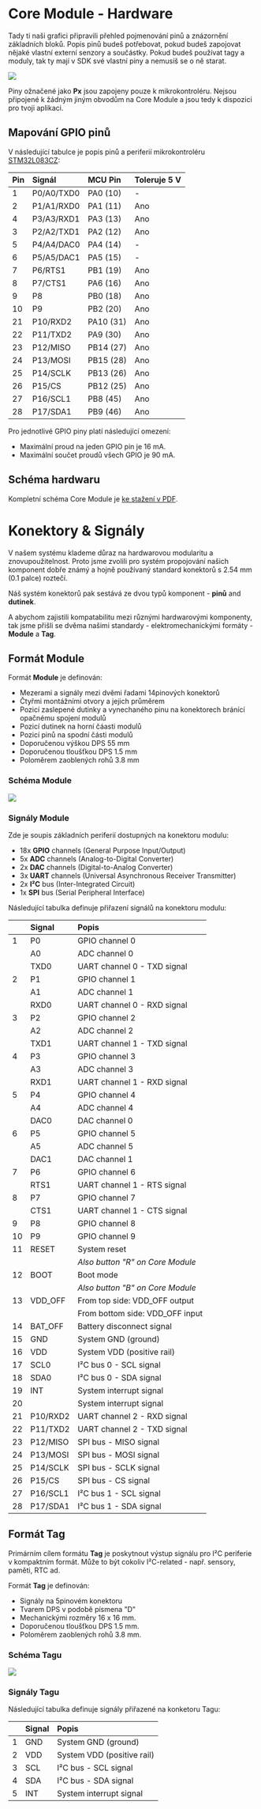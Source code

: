 # Core Module - Hardware

<!-- toc -->

Tady ti naši grafici připravili přehled pojmenování pinů a znázornění základních bloků.
Popis pinů budeš potřebovat, pokud budeš zapojovat nějaké vlastní externí senzory a součástky.
Pokud budeš používat tagy a moduly, tak ty mají v SDK své vlastní piny a nemusíš se o ně starat.


![](images/core-module/core-module.png)

Piny ožnačené jako **Px** jsou zapojeny pouze k mikrokontroléru.
Nejsou připojené k žádným jiným obvodům na Core Module a jsou tedy k dispozici pro tvoji aplikaci.


## Mapování GPIO pinů


V následující tabulce je popis pinů a periferií mikrokontroléru  [STM32L083CZ](http://www.st.com/en/microcontrollers/stm32l083cz.html):


| Pin | Signál     | MCU Pin      | Toleruje 5 V |
| --- | :--------- | :----------- | :----------- |
|   1 | P0/A0/TXD0 | PA0  (10)    | -            |
|   2 | P1/A1/RXD0 | PA1  (11)    | Ano          |
|   4 | P3/A3/RXD1 | PA3  (13)    | Ano          |
|   3 | P2/A2/TXD1 | PA2  (12)    | Ano          |
|   5 | P4/A4/DAC0 | PA4  (14)    | -            |
|   6 | P5/A5/DAC1 | PA5  (15)    | -            |
|   7 | P6/RTS1    | PB1  (19)    | Ano          |
|   8 | P7/CTS1    | PA6  (16)    | Ano          |
|   9 | P8         | PB0  (18)    | Ano          |
|  10 | P9         | PB2  (20)    | Ano          |
|  21 | P10/RXD2   | PA10 (31)    | Ano          |
|  22 | P11/TXD2   | PA9  (30)    | Ano          |
|  23 | P12/MISO   | PB14 (27)    | Ano          |
|  24 | P13/MOSI   | PB15 (28)    | Ano          |
|  25 | P14/SCLK   | PB13 (26)    | Ano          |
|  26 | P15/CS     | PB12 (25)    | Ano          |
|  27 | P16/SCL1   | PB8  (45)    | Ano          |
|  28 | P17/SDA1   | PB9  (46)    | Ano          |


Pro jednotlivé GPIO piny platí následující omezení:

* Maximální proud na jeden GPIO pin je 16 mA.
* Maximální součet proudů všech GPIO je 90 mA.


## Schéma hardwaru


Kompletní schéma Core Module je [ke stažení v PDF](https://github.com/bigclownlabs/bc-hardware/raw/master/out/bc-module-core/bc-module-core-rev-1-3-sch.pdf).

# Konektory & Signály


V našem systému klademe důraz na hardwarovou modularitu a znovupoužitelnost.
Proto jsme zvolili pro systém propojování našich komponent dobře známý a hojně používaný standard konektorů s 2.54 mm (0.1 palce) roztečí.


Náš systém konektorů pak sestává ze dvou typů komponent - **pinů** and **dutinek**.


A abychom zajistili kompatabilitu mezi různými hardwarovými komponenty, tak jsme přišli se dvěma našimi standardy - elektromechanickými formáty - **Module** a **Tag**.


## Formát Module


Formát **Module** je definován:


* Mezerami a signály mezi dvěmi řadami 14pinových konektorů
* Čtyřmi montážními otvory a jejich průměrem
* Pozicí zaslepené dutinky a vynechaného pinu na konektorech bránící opačnému spojení modulů
* Pozicí dutinek na horní čáasti modulů
* Pozicí pinů na spodní části modulů
* Doporučenou výškou DPS 55 mm
* Doporučenou tloušťkou DPS 1.5 mm
* Poloměrem zaoblených rohů 3.8 mm


### Schéma Module


![](images/headers/module.png)


### Signály Module


Zde je soupis základních periferií dostupných na konektoru modulu:


* 18x **GPIO** channels (General Purpose Input/Output)
* 5x **ADC** channels (Analog-to-Digital Converter)
* 2x **DAC** channels (Digital-to-Analog Converter)
* 3x **UART** channels (Universal Asynchronous Receiver Transmitter)
* 2x **I²C** bus (Inter-Integrated Circuit)
* 1x **SPI** bus (Serial Peripheral Interface)


Následující tabulka definuje přiřazení signálů na konektoru modulu:


|     | Signal   | Popis                       |
| --- | :------- | :-------------------------------- |
| 1   | P0       | GPIO channel 0                    |
|     | A0       | ADC channel 0                     |
|     | TXD0     | UART channel 0 - TXD signal       |
| 2   | P1       | GPIO channel 1                    |
|     | A1       | ADC channel 1                     |
|     | RXD0     | UART channel 0 - RXD signal       |
| 3   | P2       | GPIO channel 2                    |
|     | A2       | ADC channel 2                     |
|     | TXD1     | UART channel 1 - TXD signal       |
| 4   | P3       | GPIO channel 3                    |
|     | A3       | ADC channel 3                     |
|     | RXD1     | UART channel 1 - RXD signal       |
| 5   | P4       | GPIO channel 4                    |
|     | A4       | ADC channel 4                     |
|     | DAC0     | DAC channel 0                     |
| 6   | P5       | GPIO channel 5                    |
|     | A5       | ADC channel 5                     |
|     | DAC1     | DAC channel 1                     |
| 7   | P6       | GPIO channel 6                    |
|     | RTS1     | UART channel 1 - RTS signal       |
| 8   | P7       | GPIO channel 7                    |
|     | CTS1     | UART channel 1 - CTS signal       |
| 9   | P8       | GPIO channel 8                    |
| 10  | P9       | GPIO channel 9                    |
| 11  | RESET    | System reset                      |
|     |          | _Also button "R" on Core Module_  |
| 12  | BOOT     | Boot mode                         |
|     |          | _Also button "B" on Core Module_  |
| 13  | VDD_OFF  | From top side: VDD_OFF output     |
|     |          | From bottom side: VDD_OFF input   |
| 14  | BAT_OFF  | Battery disconnect signal         |
| 15  | GND      | System GND (ground)               |
| 16  | VDD      | System VDD (positive rail)        |
| 17  | SCL0     | I²C bus 0 - SCL signal            |
| 18  | SDA0     | I²C bus 0 - SDA signal            |
| 19  | INT      | System interrupt signal           |
| 20  |          | System interrupt signal           |
| 21  | P10/RXD2 | UART channel 2 - RXD signal       |
| 22  | P11/TXD2 | UART channel 2 - TXD signal       |
| 23  | P12/MISO | SPI bus - MISO signal             |
| 24  | P13/MOSI | SPI bus - MOSI signal             |
| 25  | P14/SCLK | SPI bus - SCLK signal             |
| 26  | P15/CS   | SPI bus - CS signal               |
| 27  | P16/SCL1 | I²C bus 1 - SCL signal            |
| 28  | P17/SDA1 | I²C bus 1 - SDA signal            |


## Formát Tag


Primárním cílem formátu **Tag** je poskytnout výstup signálu pro I²C periferie v kompaktním formát.
Může to být cokoliv I²C-related - např. sensory, paměti, RTC ad.


Formát **Tag** je definován:


* Signály na 5pinovém konektoru
* Tvarem DPS v podobě písmena "D"
* Mechanickými rozměry 16 x 16 mm.
* Doporučenou tloušťkou DPS 1.5 mm.
* Poloměrem zaoblených rohů 3.8 mm.


### Schéma Tagu


![](images/headers/tag.png)


### Signály Tagu


Následující tabulka definuje signály přiřazené na konketoru Tagu:


|     | Signal | Popis                |
| --- | :----- | :------------------------- |
| 1   | GND    | System GND (ground)        |
| 2   | VDD    | System VDD (positive rail) |
| 3   | SCL    | I²C bus - SCL signal       |
| 4   | SDA    | I²C bus - SDA signal       |
| 5   | INT    | System interrupt signal    |
